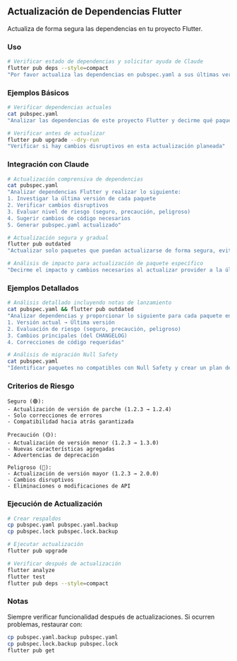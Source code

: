 ## Actualización de Dependencias Flutter

Actualiza de forma segura las dependencias en tu proyecto Flutter.

### Uso

```bash
# Verificar estado de dependencias y solicitar ayuda de Claude
flutter pub deps --style=compact
"Por favor actualiza las dependencias en pubspec.yaml a sus últimas versiones"
```

### Ejemplos Básicos

```bash
# Verificar dependencias actuales
cat pubspec.yaml
"Analizar las dependencias de este proyecto Flutter y decirme qué paquetes pueden actualizarse"

# Verificar antes de actualizar
flutter pub upgrade --dry-run
"Verificar si hay cambios disruptivos en esta actualización planeada"
```

### Integración con Claude

```bash
# Actualización comprensiva de dependencias
cat pubspec.yaml
"Analizar dependencias Flutter y realizar lo siguiente:
1. Investigar la última versión de cada paquete
2. Verificar cambios disruptivos
3. Evaluar nivel de riesgo (seguro, precaución, peligroso)
4. Sugerir cambios de código necesarios
5. Generar pubspec.yaml actualizado"

# Actualización segura y gradual
flutter pub outdated
"Actualizar solo paquetes que puedan actualizarse de forma segura, evitando actualizaciones de versión mayor"

# Análisis de impacto para actualización de paquete específico
"Decirme el impacto y cambios necesarios al actualizar provider a la última versión"
```

### Ejemplos Detallados

```bash
# Análisis detallado incluyendo notas de lanzamiento
cat pubspec.yaml && flutter pub outdated
"Analizar dependencias y proporcionar lo siguiente para cada paquete en formato tabla:
1. Versión actual → Última versión
2. Evaluación de riesgo (seguro, precaución, peligroso)
3. Cambios principales (del CHANGELOG)
4. Correcciones de código requeridas"

# Análisis de migración Null Safety
cat pubspec.yaml
"Identificar paquetes no compatibles con Null Safety y crear un plan de migración"
```

### Criterios de Riesgo

```
Seguro (🟢):
- Actualización de versión de parche (1.2.3 → 1.2.4)
- Solo correcciones de errores
- Compatibilidad hacia atrás garantizada

Precaución (🟡):
- Actualización de versión menor (1.2.3 → 1.3.0)
- Nuevas características agregadas
- Advertencias de deprecación

Peligroso (🔴):
- Actualización de versión mayor (1.2.3 → 2.0.0)
- Cambios disruptivos
- Eliminaciones o modificaciones de API
```

### Ejecución de Actualización

```bash
# Crear respaldos
cp pubspec.yaml pubspec.yaml.backup
cp pubspec.lock pubspec.lock.backup

# Ejecutar actualización
flutter pub upgrade

# Verificar después de actualización
flutter analyze
flutter test
flutter pub deps --style=compact
```

### Notas

Siempre verificar funcionalidad después de actualizaciones. Si ocurren problemas, restaurar con:

```bash
cp pubspec.yaml.backup pubspec.yaml
cp pubspec.lock.backup pubspec.lock
flutter pub get
```
